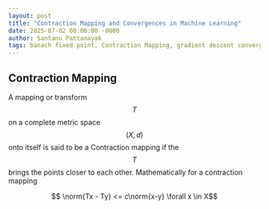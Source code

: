 ```yaml
---
layout: post
title: "Contraction Mapping and Convergences in Machine Learning"
date: 2025-07-02 00:00:00 -0000
author: Santanu Pattanayak
tags: banach fixed point, Contraction Mapping, gradient descent convergence through Contraction Mapping. 
---
```


## Contraction Mapping 

A mapping or transform $$T$$ on a complete metric space $$(X,d)$$ onto itself is said to be a Contraction mapping if the $$T$$ brings the points closer to each other.
Mathematically for a contraction mapping 

$$ \norm{Tx - Ty} <= c\norm{x-y} \forall x \in X$$

